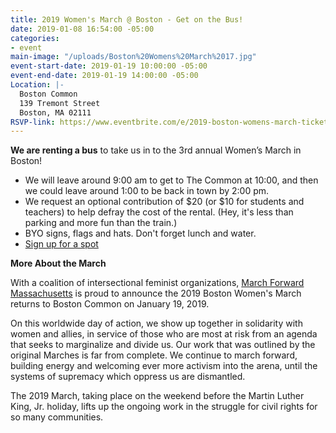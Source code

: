 ```yaml
---
title: 2019 Women's March @ Boston - Get on the Bus!
date: 2019-01-08 16:54:00 -05:00
categories:
- event
main-image: "/uploads/Boston%20Womens%20March%2017.jpg"
event-start-date: 2019-01-19 10:00:00 -05:00
event-end-date: 2019-01-19 14:00:00 -05:00
Location: |-
  Boston Common
  139 Tremont Street
  Boston, MA 02111
RSVP-link: https://www.eventbrite.com/e/2019-boston-womens-march-tickets-53064999843
---
```


**We are renting a bus** to take us in to the 3rd annual Women’s March in Boston! 
* We will leave around 9:00 am to get to The Common at 10:00, and then we could leave around 1:00 to be back in town by 2:00 pm. 
* We request an optional contribution of $20 (or $10 for students and teachers) to help defray the cost of the rental. (Hey, it's less than parking and more fun than the train.)
* BYO signs, flags and hats. Don't forget lunch and water. 
* [Sign up for a spot](http://evite.me/jBGQBsZp8C)

**More About the March**

With a coalition of intersectional feminist organizations, [March Forward Massachusetts](https://www.marchforwardmassaction.org/) is proud to announce the 2019 Boston Women's March returns to Boston Common on January 19, 2019. 

On this worldwide day of action, we show up together in solidarity with women and allies, in service of those who are most at risk from an agenda that seeks to marginalize and divide us. Our work that was outlined by the original Marches is far from complete. We continue to march forward, building energy and welcoming ever more activism into the arena, until the systems of supremacy which oppress us are dismantled. 

The 2019 March, taking place on the weekend before the Martin Luther King, Jr. holiday, lifts up the ongoing work in the struggle for civil rights for so many communities.